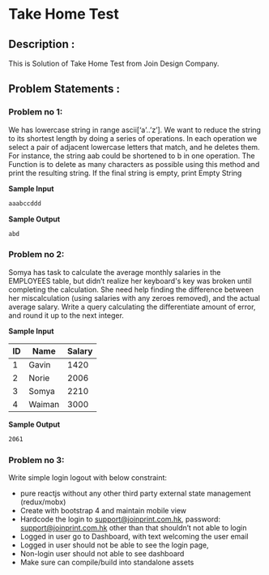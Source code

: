 # Take Home Test 
## Description :
This is Solution of Take Home Test from Join Design Company.

## Problem Statements :
### Problem no 1:
We has lowercase string in range ascii[‘a’..’z’]. We want to reduce the string to its shortest
length by doing a series of operations. In each operation we select a pair of adjacent lowercase
letters that match, and he deletes them. For instance, the string aab could be shortened to b in
one operation.
The Function is to delete as many characters as possible using this method and print the
resulting string. If the final string is empty, print Empty String

**Sample Input**

```bash
aaabccddd
```

**Sample Output**

```bash
abd
```

### Problem no 2:
Somya has task to calculate the average monthly salaries in the EMPLOYEES table, but didn’t
realize her keyboard's key was broken until completing the calculation. She need help finding the
difference between her miscalculation (using salaries with any zeroes removed), and the actual
average salary.
Write a query calculating the differentiate amount of error, and round it up to the next integer.

**Sample Input**

| ID | Name   | Salary |
|----|--------|--------|
| 1  | Gavin  | 1420   |
| 2  | Norie  | 2006   |
| 3  | Somya  | 2210   |
| 4  | Waiman | 3000   |

**Sample Output**

```bash
2061
```

### Problem no 3:
Write simple login logout with below constraint:
- pure reactjs without any other third party external state management (redux/mobx)
- Create with bootstrap 4 and maintain mobile view
- Hardcode the login to support@joinprint.com.hk, password: support@joinprint.com.hk
other than that shouldn’t not able to login
- Logged in user go to Dashboard, with text welcoming the user email
- Logged in user should not be able to see the login page,
- Non-login user should not able to see dashboard
- Make sure can compile/build into standalone assets